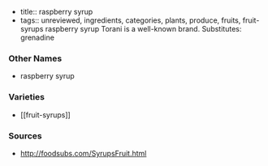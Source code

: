 - title:: raspberry syrup
- tags:: unreviewed, ingredients, categories, plants, produce, fruits, fruit-syrups
raspberry syrup Torani is a well-known brand. Substitutes: grenadine

### Other Names

* raspberry syrup

### Varieties

* [[fruit-syrups]]

### Sources
* http://foodsubs.com/SyrupsFruit.html
